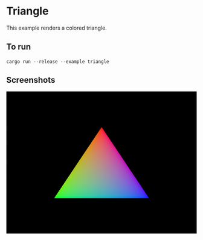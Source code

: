 # Triangle

This example renders a colored triangle.

## To run

```
cargo run --release --example triangle
```

## Screenshots

![Cube example](./triangle.png)
